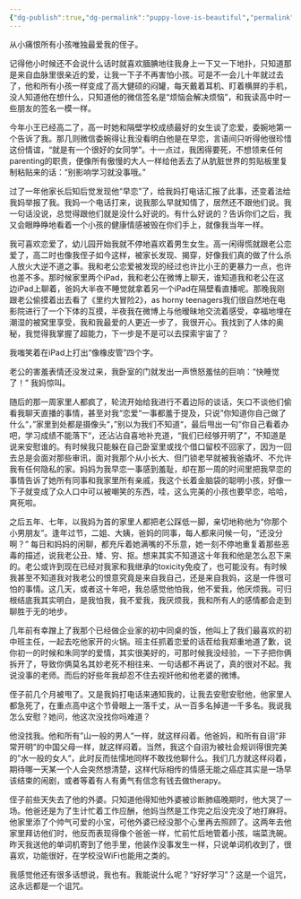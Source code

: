 ```yaml
---
{"dg-publish":true,"dg-permalink":"puppy-love-is-beautiful","permalink":"/puppy-love-is-beautiful/"}
---
```



从小痛恨所有小孩唯独最爱我的侄子。

记得他小时候还不会说什么话时就喜欢腼腆地往我身上一下又一下地扑，只知道那是来自血脉里很亲近的爱，让我一下子不再害怕小孩。可是不一会儿十年就过去了，他和所有小孩一样变成了高大健硕的闷罐，每天戴着耳机、盯着横屏的手机，没人知道他在想什么，只知道他的微信签名是“烦恼会解决烦恼”，和我读高中时一些朋友的签名一模一样。

今年小王已经高二了，高一时她和隔壁学校成绩最好的女生谈了恋爱，委婉地第一个告诉了我。那几则微信委婉得让我没看明白他是在早恋，言语间只听得他很珍惜这份情谊，“就是有一个很好的女同学”。十一点过，我困得要死，不想领来任何parenting的职责，便像所有傲慢的大人一样给他丢去了从肮脏世界的剪贴板里复制粘贴来的话：“别影响学习就没事哦。”

过了一年他家长后知后觉发现他“早恋”了，给我妈打电话汇报了此事，还变着法给我妈举报了我。我妈一个电话打来，说我那么早就知情了，居然还不跟他们说。我一句话没说，总觉得跟他们就是没什么好说的。有什么好说的？告诉你们之后，我又会眼睁睁地看着一个小孩的健康情感被毁在你们手上，就像我当年一样。

我可喜欢恋爱了，幼儿园开始我就不停地喜欢着男生女生。高一闲得慌就跟老公恋爱了，高二时也像我侄子如今这样，被家长发现、揭穿，好像我们真的做了什么杀人放火大逆不道之事。我和老公恋爱被发现的经过也许比小王的更暴力一点，也许也差不多。那时候家里两个iPad，我和老公在微博上聊天，谁知道我和老公在这边iPad上聊着，爸妈大半夜不睡觉就拿着另一个iPad在隔壁看直播呢。那晚我刚跟老公偷摸着出去看了《里约大冒险2》，as horny teenagers我们很自然地在电影院进行了一个下体的互摸，半夜我在微博上与他暧昧地交流着感受，幸福地埋在潮湿的被窝里享受，我和我最爱的人更近一步了，我很开心。我找到了人体的奥秘，我觉得我掌握了超能力，下一步是不是可以去探索宇宙了？

我嗤笑着在iPad上打出“像橡皮管”四个字。

老公的害羞表情还没发过来，我卧室的门就发出一声愤怒羞怯的巨响：“快睡觉了！” 我妈惊叫。

随后的那一周家里人都疯了，轮流开始给我进行不着边际的谈话，矢口不谈他们偷看我聊天直播的事情，甚至对我“恋爱“一事都羞于提及，只说”你知道你自己做了什么“，”家里到处都是摄像头“，”别以为我们不知道“，最后甩出一句”你自己看着办吧，学习成绩不能落下“，还沾沾自喜地补充道，“我们已经够开明了”，不知道是说来安慰谁的。有时候我只能躲在自己卧室里或找个借口留校不回家了，因为一回去总是会面对那些审讯，面对我那个从小长大、但门锁老早就被我爸撬坏、不允许我有任何隐私的家。妈妈为我早恋一事感到羞耻，却在那一周的时间里把我早恋的事情告诉了她所有同事和我家里所有亲戚，我这个长着金脑袋的聪明小孩，好像一下子就变成了众人口中可以被嘲笑的东西，哇，这么完美的小孩也要早恋，哈哈，爽死啦。

之后五年、七年，以我妈为首的家里人都把老公踩低一脚，亲切地称他为“你那个小男朋友”。逢年过节，二姐、大姨，爸妈的同事，每人都来问候一句，“还没分啊？” 每日和妈妈的闲聊，都充斥着她满嘴的不乐意，她一刻不停地重复着那些恶毒的描述，说我老公丑、矮、穷、抠。想来其实不知道这十年我和他是怎么忍下来的。老公或许到现在已经对我家和我继承的toxicity免疫了，也可能没有。有时候我甚至不知道我对我老公的恨意究竟是来自我自己，还是来自我妈，这是一件很可怕的事情。这几天，或者这十年吧，我总感觉他怕我，他不爱我，他厌烦我。可归根结底我其实明白，是我怕我，我不爱我，我厌烦我，我和所有人的感情都会走到聊胜于无的地步。

几年前有幸蹭上了我那个已经做企业家的初中同桌的饭，他叫上了我们最喜欢的初中班主任，一起去吃他家开的火锅。班主任抓着恋爱的话茬给我郑重地道了歉，说你初一的时候和朱同学的爱情，其实很美好的，可那时候我没经验，一下子把你俩拆开了，导致你俩莫名其妙老死不相往来、一句话都不再说了，真的很对不起。我说没事的老师。而后的好些年我却忍不住去视奸他和他老婆的微博。

侄子前几个月被甩了。又是我妈打电话来通知我的，让我去安慰安慰他，他家里人都急死了，在重点高中这个节骨眼上一落千丈，从一百多名掉道一千多名。我说我怎么安慰？她问，他这次没找你吗难道？

他没找我。他和所有”山一般的男人“一样，就这样闷着。他爸妈，和所有自诩“非常开明”的中国父母一样，就这样闷着。当然，我这个自诩为被社会规训得很完美的”水一般的女人“，此时反而怯懦地同样不敢找他聊什么。我们几方就这样闷着，期待哪一天某一个人会突然想清楚，这样代际相传的情感无能之癌症其实是一场早该结束的闹剧，或者等着有人有勇气有信念有钱去做therapy。

侄子前些天失去了他的外婆。只知道他得知他外婆被诊断肺癌晚期时，他大哭了一场。他爸还是为了生计忙着工作应酬，他妈当然是工作完之后没完没了地打麻将。他家里添了个帅气可爱的小宝，可他外婆已经没那个心里再去照顾了。这两年去他家里拜访他们时，他反而表现得像个爸爸一样，忙前忙后地管着小孩，端菜洗碗。昨天我送他的单词机寄到了他手里，他装作没事发生一样，只说单词机收到了，很喜欢，功能很好，在学校没WiFi也能用之类的。

我感觉他还有很多话想说，我也有。我能说什么呢？“好好学习”？这是一个诅咒，这永远都是一个诅咒。